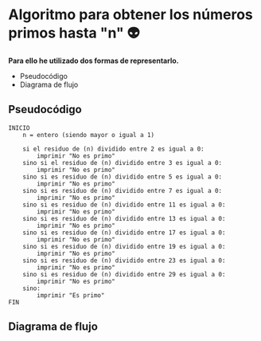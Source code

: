 # Algoritmo para obtener los números primos hasta  "n" 👽
**Para ello he utilizado dos formas de representarlo.**
 
- Pseudocódigo
- Diagrama de flujo
## Pseudocódigo
~~~
INICIO
	n = entero (siendo mayor o igual a 1)

	si el residuo de (n) dividido entre 2 es igual a 0:
		imprimir "No es primo"
	sino si el residuo de (n) dividido entre 3 es igual a 0:
		imprimir "No es primo"
	sino si es residuo de (n) dividido entre 5 es igual a 0:
		imprimir "No es primo"
	sino si es residuo de (n) dividido entre 7 es igual a 0:
		imprimir "No es primo"
	sino si es residuo de (n) dividido entre 11 es igual a 0:
		imprimir "No es primo"
	sino si es residuo de (n) dividido entre 13 es igual a 0:
		imprimir "No es primo"
	sino si es residuo de (n) dividido entre 17 es igual a 0:
		imprimir "No es primo"
	sino si es residuo de (n) dividido entre 19 es igual a 0:
		imprimir "No es primo"
	sino si es residuo de (n) dividido entre 23 es igual a 0:
		imprimir "No es primo"
	sino si es residuo de (n) dividido entre 29 es igual a 0:
		imprimir "No es primo"
	sino:
		imprimir "Es primo"
FIN
~~~
## Diagrama de flujo
